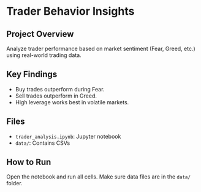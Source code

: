 # Trader Behavior Insights

## Project Overview
Analyze trader performance based on market sentiment (Fear, Greed, etc.) using real-world trading data.

## Key Findings
- Buy trades outperform during Fear.
- Sell trades outperform in Greed.
- High leverage works best in volatile markets.

## Files
- `trader_analysis.ipynb`: Jupyter notebook
- `data/`: Contains CSVs

## How to Run
Open the notebook and run all cells. Make sure data files are in the `data/` folder.
